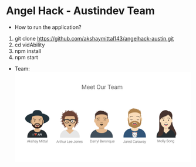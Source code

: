 # Angel Hack - Austindev Team

- How to run the application?
1. git clone https://github.com/akshaymittal143/angelhack-austin.git
2. cd vidAbility
3. npm install
4. npm start

- Team: 
![alt text](https://github.com/akshaymittal143/angelhack-austin/blob/master/client/assets/team.png) 
